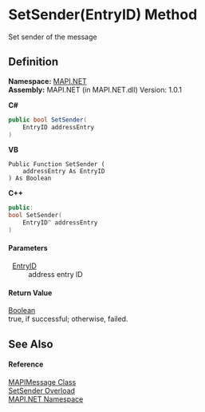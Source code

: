 # SetSender(EntryID) Method


Set sender of the message



## Definition
**Namespace:** <a href="N_MAPI_NET.md">MAPI.NET</a>  
**Assembly:** MAPI.NET (in MAPI.NET.dll) Version: 1.0.1

**C#**
``` C#
public bool SetSender(
	EntryID addressEntry
)
```
**VB**
``` VB
Public Function SetSender ( 
	addressEntry As EntryID
) As Boolean
```
**C++**
``` C++
public:
bool SetSender(
	EntryID^ addressEntry
)
```



#### Parameters
<dl><dt>  <a href="T_MAPI_NET_EntryID.md">EntryID</a></dt><dd>address entry ID</dd></dl>

#### Return Value
<a href="https://learn.microsoft.com/dotnet/api/system.boolean" target="_blank" rel="noopener noreferrer">Boolean</a>  
true, if successful; otherwise, failed.

## See Also


#### Reference
<a href="T_MAPI_NET_MAPIMessage.md">MAPIMessage Class</a>  
<a href="Overload_MAPI_NET_MAPIMessage_SetSender.md">SetSender Overload</a>  
<a href="N_MAPI_NET.md">MAPI.NET Namespace</a>  
